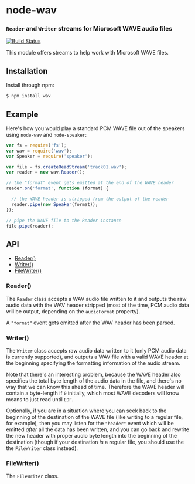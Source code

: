 node-wav
========
### `Reader` and `Writer` streams for Microsoft WAVE audio files
[![Build Status](https://secure.travis-ci.org/TooTallNate/node-wav.svg)](http://travis-ci.org/TooTallNate/node-wav)

This module offers streams to help work with Microsoft WAVE files.


Installation
------------

Install through npm:

``` bash
$ npm install wav
```


Example
-------

Here's how you would play a standard PCM WAVE file out of the speakers using
`node-wav` and `node-speaker`:

``` javascript
var fs = require('fs');
var wav = require('wav');
var Speaker = require('speaker');

var file = fs.createReadStream('track01.wav');
var reader = new wav.Reader();

// the "format" event gets emitted at the end of the WAVE header
reader.on('format', function (format) {

  // the WAVE header is stripped from the output of the reader
  reader.pipe(new Speaker(format));
});

// pipe the WAVE file to the Reader instance
file.pipe(reader);
```


API
---

  - [Reader()](#reader)
  - [Writer()](#writer)
  - [FileWriter()](#filewriter)

### Reader()

The `Reader` class accepts a WAV audio file written to it and outputs the raw
audio data with the WAV header stripped (most of the time, PCM audio data will
be output, depending on the `audioFormat` property).

A `"format"` event gets emitted after the WAV header has been parsed.

### Writer()

The `Writer` class accepts raw audio data written to it (only PCM audio data is
currently supported), and outputs a WAV file with a valid WAVE header at the
beginning specifying the formatting information of the audio stream.

Note that there's an interesting problem, because the WAVE header also
specifies the total byte length of the audio data in the file, and there's no
way that we can know this ahead of time. Therefore the WAVE header will contain
a byte-length if `0` initially, which most WAVE decoders will know means to
just read until `EOF`.

Optionally, if you are in a situation where you can seek back to the beginning
of the destination of the WAVE file (like writing to a regular file, for
example), then you may listen for the `"header"` event which will be emitted
_after_ all the data has been written, and you can go back and rewrite the new
header with proper audio byte length into the beginning of the destination
(though if your destination _is_ a regular file, you should use the the
`FileWriter` class instead).

### FileWriter()

The `FileWriter` class.
